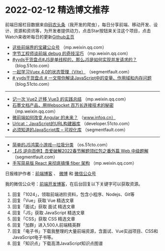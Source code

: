 # 2022-02-12 精选博文推荐

前端日报栏目数据来自[码农头条](http://hao.caibaojian.com.cn/)（我开发的爬虫），每日分享前端、移动开发、设计、资源和资讯等，为开发者提供动力，点击Star按钮来关注这个项目，点击Watch来收听每日的更新[Github主页](https://github.com/kujian/frontendDaily)
* [这些前端界的宝藏公众号](https://mp.weixin.qq.com/s?__biz=MzkwODIwMDY2OQ==&mid=2247492555&idx=1&sn=c5275ddc0d749f605b39da0b5097be9b) （mp.weixin.qq.com）
* [字节工程师谈前端 debug 的奇技淫巧](https://mp.weixin.qq.com/s?__biz=MzI1MzYzMjE0MQ==&mid=2247491603&idx=1&sn=9585f60af87400e76043ebf17dbd7b54) （mp.weixin.qq.com）
* [#yyds干货盘点#JS是单线程的，那么JS是如何实现并发请求的？](https://blog.51cto.com/u_13162410/4998605) （blog.51cto.com）
* [一起学习Vuex 4.0的状态管理（Vite）](https://segmentfault.com/a/1190000041393110) （segmentfault.com）
* [# yyds干货盘点 # 一文带你解读​JavaScript中的变量、作用域和内存问题](https://blog.51cto.com/u_13389043/4998598) （blog.51cto.com）

***
* [记一次 Vue2 迁移 Vue3 的实践总结](https://mp.weixin.qq.com/s?__biz=MzkxNTIwMzU5OQ==&mid=2247491306&idx=1&sn=f8f8be26c02d9a565d27dbb43e48b9fa) （mp.weixin.qq.com）
* [石墨文档产品，用Websocket 百万长连接技术的秘密](https://mp.weixin.qq.com/s?__biz=MzU2NDc4MjE2Ng==&mid=2247492162&idx=1&sn=d3615d20b29e90404194ff71a70a1ddd) （mp.weixin.qq.com）
* [微前端如何改变 Angular 的未来？](https://www.infoq.cn/article/jiV1CEsGIJyuDeLhmUti) （www.infoq.cn）
* [Urlcat：JavaScript的URL构建器库](https://developer.51cto.com/article/701192.html) （developer.51cto.com）
* [必须知道的JavaScript库 &#8211; 可视化库](https://segmentfault.com/a/1190000041390654) （segmentfault.com）

***
* [简单的JS鸿蒙小游戏—垃圾分类](https://os.51cto.com/article/701160.html) （os.51cto.com）
* [【JS 逆向百例】吾爱破解2022春节解题领红包之番外篇 Web 中级题解](https://segmentfault.com/a/1190000041390074) （segmentfault.com）
* [手写简易版 React 来彻底搞懂 fiber 架构](https://mp.weixin.qq.com/s?__biz=Mzg3OTYzMDkzMg==&mid=2247488140&idx=1&sn=8740d01bd4ebfcd676ec0d40936345b6) （mp.weixin.qq.com）

日报维护作者：[前端博客](http://caibaojian.com.cn/) 、 [微博](http://weibo.com/kujian) 和 [微信公众号](https://open.weixin.qq.com/qr/code?username=caibaojian_com)

我的微信公众号：[前端开发博客](https://open.weixin.qq.com/qr/code?username=caibaojian_com)，在后台回复以下关键字可以获取资源。

1. 回复「1024」，领取前端进阶资料，包含小程序、Nodejs、Git等
2. 回复「Vue」获取 Vue 精选文章
3. 回复「面试」获取 面试 精选文章
4. 回复「JS」获取 JavaScript 精选文章
5. 回复「CSS」获取 CSS 精选文章
6. 回复「加群」进入500人前端精英群
7. 回复「电子书」下载我整理的大量前端资源，含面试、Vue实战项目、CSS和JavaScript电子书等。
8. 回复「知识点」下载高清JavaScript知识点图谱
